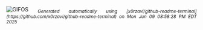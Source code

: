 <div align="justify">
<picture>
    <source media="(prefers-color-scheme: dark)" srcset="https://i.ibb.co/WpBWt7vD/output-gif.gif">
    <source media="(prefers-color-scheme: light)" srcset="https://i.ibb.co/WpBWt7vD/output-gif.gif">
    <img alt="GIFOS" src="https://i.ibb.co/WpBWt7vD/output-gif.gif">
</picture>
<sub><i>Generated automatically using [x0rzavi/github-readme-terminal](https://github.com/x0rzavi/github-readme-terminal) on Mon Jun 09 08:58:28 PM EDT 2025</i></sub>
</div>

<!--  -->